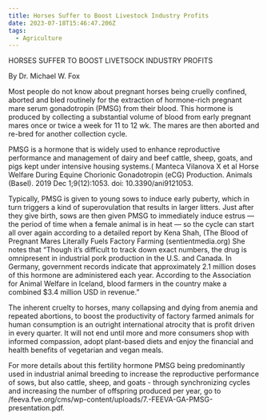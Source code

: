 ```yaml
---
title: Horses Suffer to Boost Livestock Industry Profits
date: 2023-07-18T15:46:47.206Z
tags:
  - Agriculture
---
```

HORSES SUFFER TO BOOST LIVETSOCK  INDUSTRY PROFITS

By Dr. Michael W. Fox

Most people do not know about pregnant horses being cruelly confined, aborted and bled routinely for the extraction of hormone-rich pregnant mare serum gonadotropin (PMSG) from their blood. This hormone is produced by collecting a substantial volume of blood from early pregnant mares once or twice a week for 11 to 12 wk. The mares are then aborted and re-bred for another collection cycle.


PMSG is a hormone that is widely used to enhance reproductive performance and management of dairy and beef cattle, sheep, goats, and pigs kept under intensive housing systems.( Manteca Vilanova X et al Horse Welfare During Equine Chorionic Gonadotropin (eCG) Production. Animals (Basel). 2019 Dec 1;9(12):1053. doi: 10.3390/ani9121053.


Typically, PMSG is given to young sows to induce early puberty, which in turn triggers a kind of superovulation that results in larger litters. Just after they give birth, sows are then given PMSG to immediately induce estrus — the period of time when a female animal is in heat — so the cycle can start all over again according to a detailed report by Kena Shah, (The Blood of Pregnant Mares Literally Fuels Factory Farming (sentientmedia.org) She notes that “Though it’s difficult to track down exact numbers, the drug is omnipresent in industrial pork production in the U.S. and Canada. In Germany, government records indicate that approximately 2.1 million doses of this hormone are administered each year. According to the Association for Animal Welfare in Iceland, blood farmers in the country make a combined $3.4 million USD in revenue.”


The inherent cruelty to horses, many collapsing and dying from anemia and repeated abortions, to boost the productivity of factory farmed animals for human consumption is an outright international atrocity that is profit driven in every quarter. It will not end until more and more consumers shop with informed compassion, adopt plant-based diets and enjoy the financial and health benefits of vegetarian and vegan meals.


For more details about this fertility hormone PMSG being predominantly used in industrial animal breeding to increase the reproductive performance of sows, but also cattle, sheep, and goats - through synchronizing cycles and increasing the number of offspring produced per year, go to /feeva.fve.org/cms/wp-content/uploads/7.-FEEVA-GA-PMSG-presentation.pdf.  


